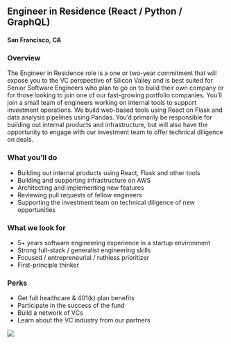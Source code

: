 ## Engineer in Residence (React / Python / GraphQL)
#### San Francisco, CA

### Overview
The Engineer in Residence role is a one or two-year commitment that will expose you to the VC
perspective of Silicon Valley and is best suited for Senior Software Engineers who plan to go on
to build their own company or for those looking to join one of our fast-growing portfolio
companies.
You’ll join a small team of engineers working on internal tools to support investment operations.
We build web-based tools using React on Flask and data analysis pipelines using Pandas. You’d
primarily be responsible for building out internal products and infrastructure, but will also have the
opportunity to engage with our investment team to offer technical diligence on deals.

### What you’ll do
+	Building out internal products using React, Flask and other tools
+	Building and supporting infrastructure on AWS
+	Architecting and implementing new features
+	Reviewing pull requests of fellow engineers
+	Supporting the investment team on technical diligence of new opportunities

### What we look for
+	5+ years software engineering experience in a startup environment
+	Strong full-stack / generalist engineering skills
+	Focused / entrepreneurial / ruthless prioritizer
+	First-principle thinker

### Perks
+	Get full healthcare & 401(k) plan benefits
+	Participate in the success of the fund
+	Build a network of VCs
+	Learn about the VC industry from our partners


[<img src='https://dabuttonfactory.com/button.png?t=Learn+More&f=Calibri-Bold&ts=24&tc=fff&hp=20&vp=8&c=5&bgt=unicolored&bgc=29aafe'>](https://letsrockit.co/job/s2xlaw5lcibqzxjraw5ziensyxvmawvszcamiej5zxjz-engineer-in-residence-react-python-graphql)
